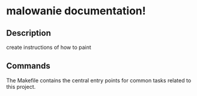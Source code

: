 # malowanie documentation!

## Description

create instructions of how to paint

## Commands

The Makefile contains the central entry points for common tasks related to this project.

